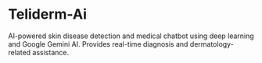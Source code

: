 # Teliderm-Ai
AI-powered skin disease detection and medical chatbot using deep learning and Google Gemini AI. Provides real-time diagnosis and dermatology-related assistance. 
